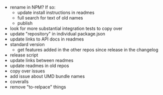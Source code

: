 - rename in NPM? If so:
  - update install instructions in readmes
  - full search for text of old names
  - publish
- look for more substantial integration tests to copy over
- update "repository" in individual package.json
- update links to API docs in readmes
- standard version
  - get features added in the other repos since release in the changelog
- release script
- update links between readmes
- update readmes in old repos
- copy over issues
- add issue about UMD bundle names
- coveralls
- remove "to-relpace" things
